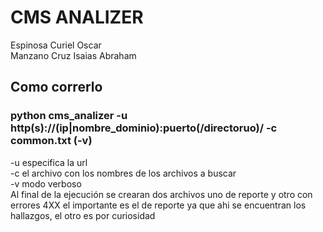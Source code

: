 # CMS ANALIZER  
Espinosa Curiel Oscar  
Manzano Cruz Isaias Abraham  

## Como correrlo  
### python cms_analizer -u http(s)://(ip|nombre_dominio):puerto(/directoruo)/ -c common.txt (-v)  
-u especifica la url  
-c el archivo con los nombres de los archivos a buscar  
-v modo verboso  
Al final de la ejecución se crearan dos archivos uno de reporte y otro con errores 4XX el importante es el de reporte ya que ahi se encuentran los hallazgos, el otro es por curiosidad  
